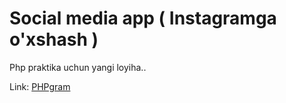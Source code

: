 <h1>Social media app ( Instagramga o'xshash )</h1>

<p>Php praktika uchun yangi loyiha.. </p>
<p>Link: <a href='http://phpgram.free.nf/'>PHPgram</a></p>
